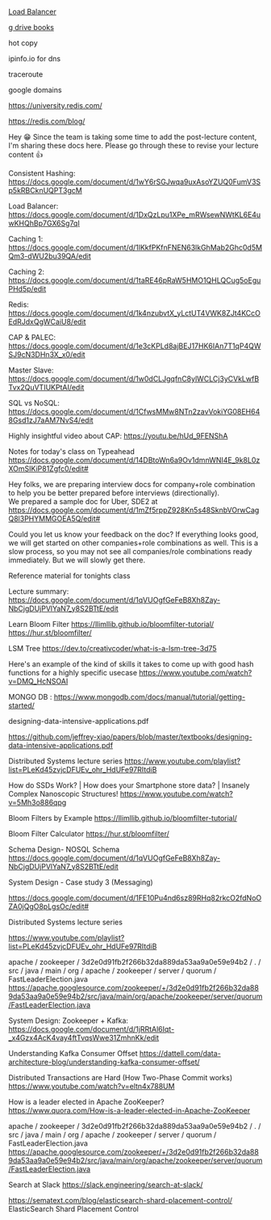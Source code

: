     

[Load Balancer](https://docs.google.com/document/d/1DxQzLpu1XPe_mRWsewNWtKL6E4uwKHQhBp7GX6Sg7qI/edit)


[g drive books](https://drive.google.com/drive/folders/1vNxeaGh376tit16Lo_mu2s9xIUP0vIEU)


hot copy

ipinfo.io for dns 

traceroute

google domains

https://university.redis.com/

https://redis.com/blog/


Hey 😁
Since the team is taking some time to add the post-lecture content, I'm sharing these docs here.
Please go through these to revise your lecture content 👍

Consistent Hashing: https://docs.google.com/document/d/1wY6rSGJwqa9uxAsoYZUQ0FumV3Sp5kRBCknUQPT3gcM

Load Balancer: https://docs.google.com/document/d/1DxQzLpu1XPe_mRWsewNWtKL6E4uwKHQhBp7GX6Sg7qI

Caching 1: https://docs.google.com/document/d/1lKkfPKfnFNEN63lkGhMab2Ghc0d5MQm3-dWU2bu39QA/edit

Caching 2: https://docs.google.com/document/d/1taRE46pRaW5HMO1QHLQCug5oEguPHd5p/edit

Redis: https://docs.google.com/document/d/1k4nzubvtX_yLctUT4VWK8ZJt4KCcOEdRJdxQgWCaiU8/edit

CAP & PALEC: https://docs.google.com/document/d/1e3cKPLd8ajBEJ17HK6IAn7T1qP4QWSJ9cN3DHn3X_x0/edit

Master Slave: https://docs.google.com/document/d/1w0dCLJgqfnC8ylWCLCj3yCVkLwfBTvx2QuVTIUKPtAI/edit

SQL vs NoSQL: https://docs.google.com/document/d/1CfwsMMw8NTn2zavVokiYG08EH648Gsd1zJ7aAM7NvS4/edit


Highly insightful video about CAP: https://youtu.be/hUd_9FENShA

Notes for today's class on Typeahead
https://docs.google.com/document/d/14DBtoWn6a9Ov1dmnWNI4E_9k8L0zXOmSIKiP81Zgfc0/edit#


Hey folks, we are preparing interview docs for company+role combination to help you be better prepared before interviews (directionally).  
We prepared a sample doc for Uber, SDE2 at https://docs.google.com/document/d/1mZf5rppZ928Kn5s48SknbVOrwCagQ8l3PHYMMGOEA5Q/edit#

Could you let us know your feedback on the doc? If everything looks good, we will get started on other companies+role combinations as well. This is a slow process, so you may not see all companies/role combinations ready immediately. But we will slowly get there.

Reference material for tonights class

Lecture summary: https://docs.google.com/document/d/1qVUOgfGeFeB8Xh8Zay-NbCjgDUjPVlYaN7_y8S2BTtE/edit

Learn Bloom Filter
https://llimllib.github.io/bloomfilter-tutorial/
https://hur.st/bloomfilter/

LSM Tree
https://dev.to/creativcoder/what-is-a-lsm-tree-3d75


Here's an example of the kind of skills it takes to come up with good hash functions for a highly specific usecase
https://www.youtube.com/watch?v=DMQ_HcNSOAI

MONGO DB : https://www.mongodb.com/docs/manual/tutorial/getting-started/


designing-data-intensive-applications.pdf

https://github.com/jeffrey-xiao/papers/blob/master/textbooks/designing-data-intensive-applications.pdf

Distributed Systems lecture series
https://www.youtube.com/playlist?list=PLeKd45zvjcDFUEv_ohr_HdUFe97RItdiB


How do SSDs Work? | How does your Smartphone store data? | Insanely Complex Nanoscopic Structures!
https://www.youtube.com/watch?v=5Mh3o886qpg



Bloom Filters by Example
https://llimllib.github.io/bloomfilter-tutorial/



Bloom Filter Calculator
https://hur.st/bloomfilter/



Schema Design- NOSQL Schema
https://docs.google.com/document/d/1qVUOgfGeFeB8Xh8Zay-NbCjgDUjPVlYaN7_y8S2BTtE/edit


System Design - Case study 3 (Messaging)

https://docs.google.com/document/d/1FE10Pu4nd6sz89RHq82rkcO2fdNoOZA0jQgO8pLgsOc/edit#

Distributed Systems lecture series

https://www.youtube.com/playlist?list=PLeKd45zvjcDFUEv_ohr_HdUFe97RItdiB

apache / zookeeper / 3d2e0d91fb2f266b32da889da53aa9a0e59e94b2 / . / src / java / main / org / apache / zookeeper / server / quorum / FastLeaderElection.java
https://apache.googlesource.com/zookeeper/+/3d2e0d91fb2f266b32da889da53aa9a0e59e94b2/src/java/main/org/apache/zookeeper/server/quorum/FastLeaderElection.java


System Design: Zookeeper + Kafka:
https://docs.google.com/document/d/1jRRtAl6Iqt-_x4Gzx4AcK4vay4ftTvqsWwe31ZmhnKk/edit


Understanding Kafka Consumer Offset
https://dattell.com/data-architecture-blog/understanding-kafka-consumer-offset/



Distributed Transactions are Hard (How Two-Phase Commit works)
https://www.youtube.com/watch?v=eltn4x788UM

How is a leader elected in Apache ZooKeeper?
https://www.quora.com/How-is-a-leader-elected-in-Apache-ZooKeeper

apache / zookeeper / 3d2e0d91fb2f266b32da889da53aa9a0e59e94b2 / . / src / java / main / org / apache / zookeeper / server / quorum / FastLeaderElection.java
https://apache.googlesource.com/zookeeper/+/3d2e0d91fb2f266b32da889da53aa9a0e59e94b2/src/java/main/org/apache/zookeeper/server/quorum/FastLeaderElection.java


Search at Slack
https://slack.engineering/search-at-slack/


https://sematext.com/blog/elasticsearch-shard-placement-control/
ElasticSearch Shard Placement Control